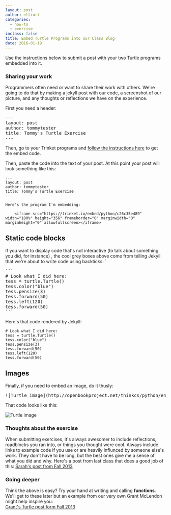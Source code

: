 ```yaml
---
layout: post
author: elliott
categories:
  - how-to
  - exercise
inclass: false
title: Embed Turtle Programs into our Class Blog
date: 2016-01-19
---
```


Use the instructions below to submit a post with your two Turtle programs embedded into it.

### Sharing your work

Programmers often need or want to share their work with others.  We're going to do that by making a 
jekyll post with our code, a screenshot of our picture, and any thoughts or reflections we have on 
the experience.

First you need a header:

<pre>
---
layout: post
author: tommytester
title: Tommy's Turtle Exercise
---
</pre>

Then, go to your Trinket programs and [follow the instructions here](https://docs.trinket.io/getting-started#/2-sharing-trinkets/embed-a-trinket)
to get the embed code.

Then, paste the code into the text of your post.  At this point your post will look something like this:


```
---
layout: post
author: tommytester
title: Tommy's Turtle Exercise
---

Here's the program I'm embedding:

    <iframe src="https://trinket.io/embed/python/c26c35e489" width="100%" height="356" frameborder="0" marginwidth="0" marginheight="0" allowfullscreen></iframe>
```

## Static code blocks

If you want to display code that's not interactive (to talk about something you did, for instance)
, the cool grey boxes above come from telling Jekyll that we're about to write code using backticks: `

<pre>
```
# Look what I did here:
tess = turtle.Turtle() 
tess.color("blue")
tess.pensize(3)
tess.forward(50)
tess.left(120)
tess.forward(50)
```
</pre>

Here's that code rendered by Jekyll:

```
# Look what I did here:
tess = turtle.Turtle() 
tess.color("blue")
tess.pensize(3)
tess.forward(50)
tess.left(120)
tess.forward(50)
```


## Images

Finally, if you need to embed an image, do it thusly:

<pre>
![Turtle image](http://openbookproject.net/thinkcs/python/english3e/_images/tess03.png)
</pre>

That code looks like this:

![Turtle image](http://openbookproject.net/thinkcs/python/english3e/_images/tess03.png)


### Thoughts about the exercise

When submitting exercises, it's always awesomer to include reflections, roadblocks you ran into, or 
things you thought were cool. Always include links to example code if you use or are heavily influnced 
by someone else's work. They don't have to be long, but the best ones give me a sense of what you did 
and why.  Here's a post from last class that does a good job of this: [Sarah's post from Fall 2013](http://silshack.github.io/fall2013/post/2013/09/09/Sophie.html)

### Going deeper

Think the above is easy?  Try your hand at writing and calling **functions**. We'll get to these 
later but an example from our very own Grant McLendon might help inspire you:  
[Grant's Turtle post form Fall 2013](http://silshack.github.io/fall2013/gmclendon/2013/09/09/grants-turtle.html)
